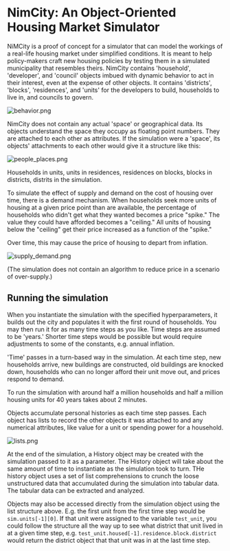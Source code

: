 # NimCity: An Object-Oriented Housing Market Simulator

NiMCity is a proof of concept for a simulator that can model the workings of a real-life housing market under simplified conditions. It is meant to help policy-makers craft new housing policies by testing them in a simulated municipality that resembles theirs. NimCity contains 'household', 'developer', and 'council' objects imbued with dynamic behavior to act in their interest, even at the expense of other objects. It contains 'districts', 'blocks', 'residences', and 'units' for the developers to build, households to live in, and councils to govern. 

![behavior.png](https://raw.githubusercontent.com/ssrosa/housing_market_simulator/master/behavior.png)

NimCity does not contain any actual 'space' or geographical data. Its objects understand the space they occupy as floating point numbers. They are attached to each other as attributes. If the simulation were a 'space', its objects' attachments to each other would give it a structure like this:

![people_places.png](https://raw.githubusercontent.com/ssrosa/housing_market_simulator/master/people_places.png)

Households in units, units in residences, residences on blocks, blocks in districts, distrits in the simulation.

To simulate the effect of supply and demand on the cost of housing over time, there is a demand mechanism. When households seek more units of housing at a given price point than are available, the percentage of households who didn't get what they wanted becomes a price "spike." The value they could have afforded becomes a "ceiling." All units of housing below the "ceiling" get their price increased as a function of the "spike."

Over time, this may cause the price of housing to depart from inflation.

![supply_demand.png](https://raw.githubusercontent.com/ssrosa/housing_market_simulator/master/supply_demand.png)

(The simulation does not contain an algorithm to reduce price in a scenario of over-supply.)

## Running the simulation

When you instantiate the simulation with the specified hyperparameters, it builds out the city and populates it with the first round of households. You may then run it for as many time steps as you like. Time steps are assumed to be 'years.' Shorter time steps would be possible but would require adjustments to some of the constants, e.g. annual inflation.

'Time' passes in a turn-based way in the simulation. At each time step, new households arrive, new buildings are constructed, old buildings are knocked down, households who can no longer afford their unit move out, and prices respond to demand.

To run the simulation with around half a million households and half a million housing units for 40 years takes about 2 minutes.

Objects accumulate personal histories as each time step passes. Each object has lists to record the other objects it was attached to and any numerical attributes, like value for a unit or spending power for a household.

![lists.png](https://raw.githubusercontent.com/ssrosa/housing_market_simulator/master/lists.png)

At the end of the simulation, a History object may be created with the simulation passed to it as a parameter. The History object will take about the same amount of time to instantiate as the simulation took to turn. THe history object uses a set of list comprehensions to crunch the loose unstructured data that accumulated during the simulation into tabular data. The tabular data can be extracted and analyzed.

Objects may also be accessed directly from the simulation object using the list structure above. E.g. the first unit from  the first time step would be `sim.units[-1][0]`. If that unit were assigned to the variable `test_unit`, you could follow the structure all the way up to see what district that unit lived in at a given time step, e.g. `test_unit.housed[-1].residence.block.district` would return the district object that that unit was in at the last time step.
